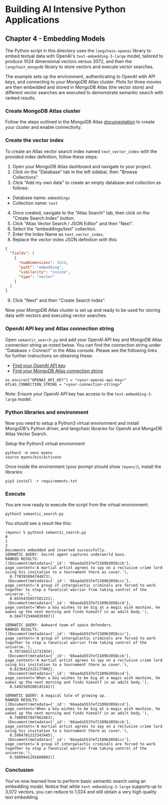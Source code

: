 # Building AI Intensive Python Applications

## Chapter 4 - Embedding Models

The Python script in this directory uses the `langchain-openai` library to embed textual data with OpenAI's `text-embedding-3-large` model, tailored to produce 1024 dimensional vectors versus 3072, and then the `langchain_mongodb` library to store vectors and execute vector searches.

The example sets up the environment, authenticating to OpenAI with API keys, and connecting to your MongoDB Atlas cluster. Plots for three movies are then embedded and stored in MongoDB Atlas (the vector store) and different vector searches are executed to demonstrate semantic search with ranked results.

### Create MongoDB Atlas cluster

Follow the steps outlined in the MongoDB Atlas [documentation](https://www.mongodb.com/docs/atlas/tutorial/deploy-free-tier-cluster/#procedure) to create your cluster and enable connectivity.

### Create the vector index

To create an Atlas vector search index named `text_vector_index` with the provided index definition, follow these steps:

1. Open your MongoDB Atlas dashboard and navigate to your project.
2. Click on the "Database" tab in the left sidebar, then "Browse Collections".
3. Click "Add my own data" to create an empty database and collection as follows:
* Database name: `embeddings`
* Collection name: `text`
4. Once created, navigate to the "Atlas Search" tab, then click on the "Create Search Index" button.
5. Click "Atlas Vector Search / JSON Editor" and then "Next".
6. Select the "embeddings/text" collection.
7. Enter the Index Name as `text_vector_index`.
8. Replace the vector index JSON definition with this:
```json
{ 
  "fields": [ 
    { 
      "numDimensions": 1024, 
      "path": "embedding", 
      "similarity": "cosine", 
      "type": "vector" 
    } 
  ] 
} 
```
9. Click "Next" and then "Create Search Index".

Now your MongoDB Atlas cluster is set up and ready to be used for storing data with vectors and executing vector searches.

### OpenAI API key and Atlas connection string

Open `semantic_search.py` and add your OpenAI API key and MongoDB Atlas connection string as noted below. You can find the connection string under "Database > Connect" in the Atlas console. Please see the following links for further instructions on obtaining these:
* [Find your OpenAI API key](https://help.openai.com/en/articles/4936850-where-do-i-find-my-openai-api-key)
* [Find your MongoDB Atlas connection string](https://www.mongodb.com/docs/guides/atlas/connection-string/)


```
os.environ["OPENAI_API_KEY"] = "<your-openai-api-key>"
ATLAS_CONNECTION_STRING = "<your-connection-string>"
```
Note: Ensure your OpenAI API key has access to the `text-embedding-3-large` model.

### Python libraries and environment

Now you need to setup a Python3 virtual environment and install MongoDB's Python driver, and langchain libraries for OpenAI and MongoDB Atlas Vector Search.

Setup the Python3 virtual environment
```
python3 -m venv myenv
source myenv/bin/activate
```

Once inside the environment (your prompt should show `(myenv)`), install the libraries:
```
pip3 install -r requirements.txt
```

### Execute

You are now ready to execute the script from the virtual environment:

```
python3 semantic_search.py
```

You should see a result like this:

```
(myenv) % python3 semantic_search.py
0
1
2
Documents embedded and inserted successfully.
SEMANTIC QUERY: Secret agent captures underworld boss.
RANKED RESULTS:
[(Document(metadata={'_id': '66aada5537ef2109b3058ccb'}, page_content='A martial artist agrees to spy on a reclusive crime lord using his invitation to a tournament there as cover.'),
  0.770392894744873),
 (Document(metadata={'_id': '66aada5537ef2109b3058ccc'}, page_content='A group of intergalactic criminals are forced to work together to stop a fanatical warrior from taking control of the universe.'),
  0.6555435657501221),
 (Document(metadata={'_id': '66aada5537ef2109b3058ccd'}, page_content='When a boy wishes to be big at a magic wish machine, he wakes up the next morning and finds himself in an adult body.'),
  0.5847723484039307)]

SEMANTIC QUERY: Awkward team of space defenders.
RANKED RESULTS:
[(Document(metadata={'_id': '66aada5537ef2109b3058ccc'}, page_content='A group of intergalactic criminals are forced to work together to stop a fanatical warrior from taking control of the universe.'),
  0.7871642112731934),
 (Document(metadata={'_id': '66aada5537ef2109b3058ccb'}, page_content='A martial artist agrees to spy on a reclusive crime lord using his invitation to a tournament there as cover.'),
  0.6236412525177002),
 (Document(metadata={'_id': '66aada5537ef2109b3058ccd'}, page_content='When a boy wishes to be big at a magic wish machine, he wakes up the next morning and finds himself in an adult body.'),
  0.5492569208145142)]

SEMANTIC QUERY: A magical tale of growing up.
RANKED RESULTS:
[(Document(metadata={'_id': '66aada5537ef2109b3058ccd'}, page_content='When a boy wishes to be big at a magic wish machine, he wakes up the next morning and finds himself in an adult body.'),
  0.7488957047462463),
 (Document(metadata={'_id': '66aada5537ef2109b3058ccb'}, page_content='A martial artist agrees to spy on a reclusive crime lord using his invitation to a tournament there as cover.'),
  0.5904781222343445),
 (Document(metadata={'_id': '66aada5537ef2109b3058ccc'}, page_content='A group of intergalactic criminals are forced to work together to stop a fanatical warrior from taking control of the universe.'),
  0.5809941291809082)]
```

### Conclusion

You've now learned how to perform basic semantic search using an embedding model. Notice that while `text-embedding-3-large` supports up to 3,072 vectors, you can reduce to 1,024 and still obtain a very high quality text embedding.
